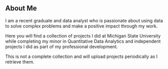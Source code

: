 ## About Me

I am a recent graduate and data analyst who is passionate about using data to solve complex problems and make a positive impact through my work.

Here you will find a collection of projects I did at Michigan State University while completing my minor in Quantitative Data Analytics and independent projects I did as part of my professional development. 

This is not a complete collection and will upload projects periodically as I retrieve them.

<!--
**walter-elizabeth/walter-elizabeth** is a ✨ _special_ ✨ repository because its `README.md` (this file) appears on your GitHub profile.

Here are some ideas to get you started:

- 🔭 I’m currently working on ...
- 🌱 I’m currently learning ...
- 👯 I’m looking to collaborate on ...
- 🤔 I’m looking for help with ...
- 💬 Ask me about ...
- 📫 How to reach me: ...
- 😄 Pronouns: ...
- ⚡ Fun fact: ...
-->

